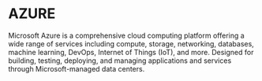 # AZURE
Microsoft Azure is a comprehensive cloud computing platform offering a wide range of services including compute, storage, networking, databases, machine learning, DevOps, Internet of Things (IoT), and more. Designed for building, testing, deploying, and managing applications and services through Microsoft-managed data centers.
